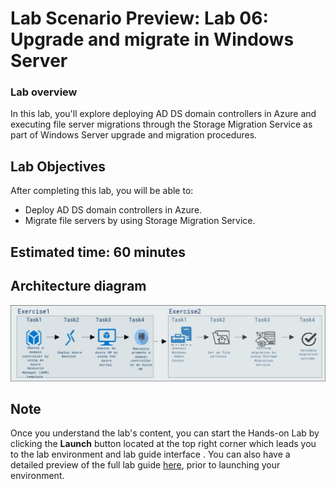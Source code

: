 # Lab Scenario Preview: Lab 06: Upgrade and migrate in Windows Server

### Lab overview

In this lab, you'll explore deploying AD DS domain controllers in Azure and executing file server migrations through the Storage Migration Service as part of Windows Server upgrade and migration procedures.

## Lab Objectives
  
After completing this lab, you will be able to:

  - Deploy AD DS domain controllers in Azure.
  - Migrate file servers by using Storage Migration Service.

## Estimated time: 60 minutes

## Architecture diagram

![](/Instructions/Media/lab6.1.png)

## Note

Once you understand the lab's content, you can start the Hands-on Lab by clicking the **Launch** button located at the top right corner which leads you to the lab environment and lab guide interface . You can also have a detailed preview of the full lab guide [here](https://experience.cloudlabs.ai/#/labguidepreview/5ff65889-3a53-47b4-baeb-bddcb6c2a741), prior to launching your environment.

